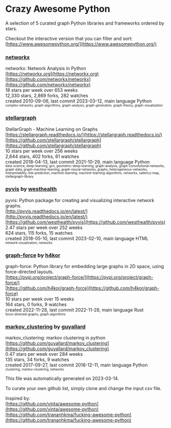 # Crazy Awesome Python
A selection of 5 curated graph Python libraries and frameworks ordered by stars.  

Checkout the interactive version that you can filter and sort: 
[https://www.awesomepython.org/](https://www.awesomepython.org/)  


### [networkx](https://github.com/networkx/networkx)  
networkx: Network Analysis in Python  
[https://networkx.org](https://networkx.org)  
[https://github.com/networkx/networkx](https://github.com/networkx/networkx)  
18 stars per week over 653 weeks  
12,330 stars, 2,869 forks, 282 watches  
created 2010-09-06, last commit 2023-03-12, main language Python  
<sub><sup>complex-networks, graph-algorithms, graph-analysis, graph-generation, graph-theory, graph-visualization</sup></sub>


### [stellargraph](https://github.com/stellargraph/stellargraph)  
StellarGraph - Machine Learning on Graphs  
[https://stellargraph.readthedocs.io/](https://stellargraph.readthedocs.io/)  
[https://github.com/stellargraph/stellargraph](https://github.com/stellargraph/stellargraph)  
10 stars per week over 256 weeks  
2,644 stars, 402 forks, 61 watches  
created 2018-04-13, last commit 2021-10-29, main language Python  
<sub><sup>data-science, deep-learning, gcn, geometric-deep-learning, graph-analysis, graph-convolutional-networks, graph-data, graph-machine-learning, graph-neural-networks, graphs, heterogeneous-networks, interpretability, link-prediction, machine-learning, machine-learning-algorithms, networkx, saliency-map, stellargraph-library</sup></sub>


### [pyvis](https://github.com/westhealth/pyvis) by [westhealth](https://github.com/westhealth)  
pyvis: Python package for creating and visualizing interactive network graphs.  
[http://pyvis.readthedocs.io/en/latest/](http://pyvis.readthedocs.io/en/latest/)  
[https://github.com/westhealth/pyvis](https://github.com/westhealth/pyvis)  
2.47 stars per week over 252 weeks  
624 stars, 115 forks, 15 watches  
created 2018-05-10, last commit 2023-02-10, main language HTML  
<sub><sup>network-visualization, networkx</sup></sub>


### [graph-force](https://github.com/h4kor/graph-force) by [h4kor](https://github.com/h4kor)  
graph-force: Python library for embedding large graphs in 2D space, using force-directed layouts.  
[https://pypi.org/project/graph-force/](https://pypi.org/project/graph-force/)  
[https://github.com/h4kor/graph-force](https://github.com/h4kor/graph-force)  
10 stars per week over 15 weeks  
164 stars, 0 forks, 9 watches  
created 2022-11-28, last commit 2022-11-28, main language Rust  
<sub><sup>force-directed-graphs, graph-algorithms</sup></sub>


### [markov_clustering](https://github.com/guyallard/markov_clustering) by [guyallard](https://github.com/guyallard)  
markov_clustering: markov clustering in python  
[https://github.com/guyallard/markov_clustering](https://github.com/guyallard/markov_clustering)  
0.47 stars per week over 284 weeks  
135 stars, 34 forks, 9 watches  
created 2017-09-27, last commit 2018-12-11, main language Python  
<sub><sup>clustering, markov-clustering, networks</sup></sub>


This file was automatically generated on 2023-03-14.  

To curate your own github list, simply clone and change the input csv file.  

Inspired by:  
[https://github.com/vinta/awesome-python](https://github.com/vinta/awesome-python)  
[https://github.com/trananhkma/fucking-awesome-python](https://github.com/trananhkma/fucking-awesome-python)  